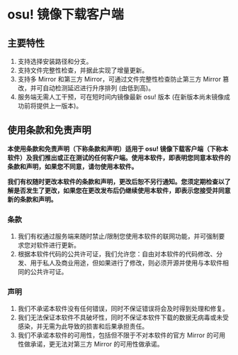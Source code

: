 # osu! 镜像下载客户端
## 主要特性
1. 支持选择安装路径和分支。
2. 支持文件完整性检查，并据此实现了增量更新。
3. 支持多 Mirror 和第三方 Mirror，可通过文件完整性检查防止第三方 Mirror 篡改，并可自动检测延迟进行升序排列 (由低到高)。
4. 服务端无需人工干预，可在短时间内镜像最新 osu! 版本 (在新版本尚未镜像成功前将提供上一版本)。

## 使用条款和免责声明
**本使用条款和免责声明（下称条款和声明）适用于 osu! 镜像下载客户端（下称本软件）及我们推出或正在测试的任何客户端。使用本软件，即表明您同意本软件的条款和声明，如果您不同意，请勿使用本软件。**

**我们有权随时更改本软件的条款和声明，更改后恕不另行通知。您须定期检查以了解是否发生了更改，如果您在更改发布后仍继续使用本软件，即表示您接受并同意新的条款和声明。**

### 条款
1. 我们有权通过服务端来随时禁止/限制您使用本软件的联网功能，并可强制要求您对软件进行更新。
2. 根据本软件代码的公共许可证，我们允许您：自由对本软件的代码修改、分发、用于私人及商业用途，但如果进行了修改，则必须开源并使用与本软件相同的公共许可证。

### 声明
1. 我们不承诺本软件没有任何错误，同时不保证错误将会及时得到处理和修复。
2. 我们无法保证本软件不具破坏性，同时不保证本软件下载的数据无病毒或未受感染，并无需为此导致的损害和后果承担责任。
3. 我们不承诺本软件的可用性，包括但不限于不对本软件的官方 Mirror 的可用性做承诺，更无法对第三方 Mirror 的可用性做承诺。
